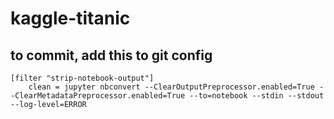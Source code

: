 # kaggle-titanic

## to commit, add this to git config

```
[filter "strip-notebook-output"]
    clean = jupyter nbconvert --ClearOutputPreprocessor.enabled=True --ClearMetadataPreprocessor.enabled=True --to=notebook --stdin --stdout --log-level=ERROR
```
